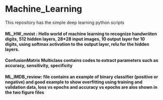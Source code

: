 # Machine_Learning
This repository has the simple deep learning python scripts

#### ML_HW_mnist : Hello world of machine learning to recognize handwriiten digits, 512 hidden layers, 28*28 input images, 10 output layer for 10 digits, using softmax activation to the output layer, relu for the hidden layers.

#### ConfusionMatrix Multiclass contains codes to extract parameters such as accuracy, sensitivity, specificity

#### ML_IMDB_review: file contains an example of binary classifier (positive or negative) and good example to show overfitting using training and validation data, loss vs epochs and accuracy vs epochs are alos shown in the two figure files

